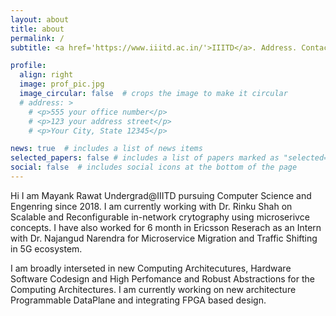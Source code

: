 ```yaml
---
layout: about
title: about
permalink: /
subtitle: <a href='https://www.iiitd.ac.in/'>IIITD</a>. Address. Contacts. Moto. Etc.

profile:
  align: right
  image: prof_pic.jpg
  image_circular: false  # crops the image to make it circular
  # address: >
    # <p>555 your office number</p>
    # <p>123 your address street</p>
    # <p>Your City, State 12345</p>

news: true  # includes a list of news items
selected_papers: false # includes a list of papers marked as "selected={true}"
social: false  # includes social icons at the bottom of the page
---
```

Hi
I am Mayank Rawat Undergrad@IIITD pursuing Computer Science and Engenring since 2018. I am currently working with Dr. Rinku Shah on Scalable and Reconfigurable in-network crytography using microserivce concepts. I have also worked for 6 month in Ericsson Reserach as an Intern with Dr. Najangud Narendra for Microservice Migration and Traffic Shifting in 5G ecosystem. 

I am broadly interseted in new Computing Architecutures, Hardware Software Codesign and High Perfomance and Robust Abstractions for the Computing Architectures. I am currently working on new architecture Programmable DataPlane and integrating FPGA based design.
